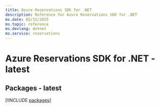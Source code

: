 ```yaml
---
title: Azure Reservations SDK for .NET
description: Reference for Azure Reservations SDK for .NET
ms.date: 05/15/2025
ms.topic: reference
ms.devlang: dotnet
ms.service: reservations
---
```

# Azure Reservations SDK for .NET - latest
## Packages - latest
[!INCLUDE [packages](reservations-index.md)]